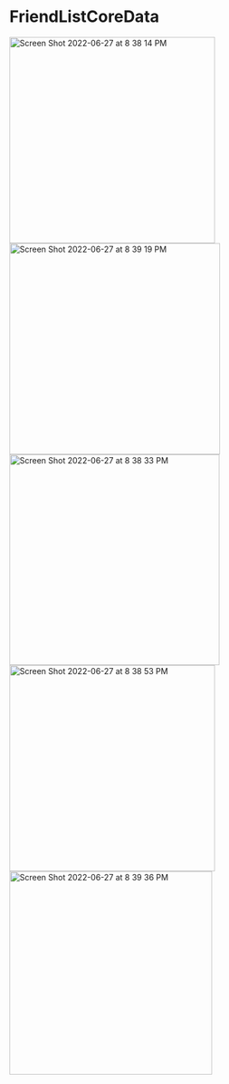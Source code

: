 # FriendListCoreData
<img width="363" alt="Screen Shot 2022-06-27 at 8 38 14 PM" src="https://user-images.githubusercontent.com/43792488/176080256-4af03763-b53b-4bd6-8ea4-7a936f43a759.png">
<img width="372" alt="Screen Shot 2022-06-27 at 8 39 19 PM" src="https://user-images.githubusercontent.com/43792488/176080279-5a474213-59fe-43fc-b5af-8708be6049f2.png">
<img width="371" alt="Screen Shot 2022-06-27 at 8 38 33 PM" src="https://user-images.githubusercontent.com/43792488/176080303-3d7ad69a-3a56-4bea-adac-6acdaf622356.png">
<img width="363" alt="Screen Shot 2022-06-27 at 8 38 53 PM" src="https://user-images.githubusercontent.com/43792488/176080339-d5ee4562-ccda-4c41-8596-7e997cf521f7.png">
<img width="358" alt="Screen Shot 2022-06-27 at 8 39 36 PM" src="https://user-images.githubusercontent.com/43792488/176080349-f437b36d-5ead-4dfa-8991-82ee642628bc.png">
